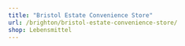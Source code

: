 ```yaml
---
title: "Bristol Estate Convenience Store"
url: /brighton/bristol-estate-convenience-store/
shop: Lebensmittel
---
```

